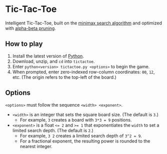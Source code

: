 # Tic-Tac-Toe
Intelligent Tic-Tac-Toe, built on the [minimax search algorithm](https://en.wikipedia.org/wiki/Minimax) and optimized with [alpha-beta pruning](https://en.wikipedia.org/wiki/Alpha%E2%80%93beta_pruning).

## How to play
1. Install the latest version of [Python](https://www.python.org/downloads/).
2. Download, unzip, and `cd` into `tictactoe`.
3. Enter `python<version> tictactoe.py <options>` to begin the game.
4. When prompted, enter zero-indexed row-column coordinates: `00`, `12`, etc. (The origin refers to the top-left of the board.)
  
## Options
`<options>` must follow the sequence `<width> <exponent>`.
- `<width>` is an integer that sets the square board size. (The default is `3`.)
  - For example, `3` creates a board with `3*3 = 9` positions.
- `<exponent>` is a float `<= 2` and `>= 1` that exponentiates the `width` to set a limited search depth. (The default is `2`.)
  - For example, `3 2` creates a limited search depth of `3^2 = 9`.
  - For a fractional exponent, the resulting power is rounded to the nearest integer.
